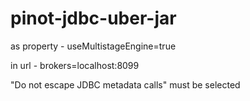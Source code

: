 # pinot-jdbc-uber-jar

as property - useMultistageEngine=true

in url - brokers=localhost:8099

"Do not escape JDBC metadata calls" must be selected